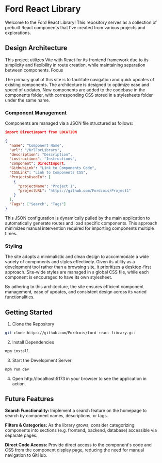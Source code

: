 # Ford React Library

Welcome to the Ford React Library! This repository serves as a collection of prebuilt React components that I've created from various projects and explorations.

## Design Architecture

This project utilizes Vite with React for its frontend framework due to its simplicity and flexibility in route creation, while maintaining separation between components.
Focus

The primary goal of this site is to facilitate navigation and quick updates of existing components. The architecture is designed to optimize ease and speed of updates. New components are added to the codebase in the components folder, with corresponding CSS stored in a stylesheets folder under the same name.

### Component Management
Components are managed via a JSON file structured as follows:

```json
import DirectImport from LOCATION

{
  "name": "Component Name",
  "url": "/UrlForLibrary",
  "description": "Description",
  "instructions": "Instructions",
  "component": DirectImport,
  "GithubLink": "Link to Components Code",
  "CSSLink": "Link to Components CSS",
  "ProjectsUsedIn": [
    {
      "projectName": "Project 1",
      "projectURL": "https://github.com/Fordcois/Project1"
    }
  ],
  "Tags": ["Search", "Tags"]
}
```

This JSON configuration is dynamically pulled by the main application to automatically generate routes and load specific components. This approach minimizes manual intervention required for importing components multiple times.

### Styling

The site adopts a minimalistic and clean design to accommodate a wide variety of components and styles effectively. Given its utility as a development tool rather than a browsing site, it prioritizes a desktop-first approach. Site-wide styles are managed in a global CSS file, while each component is encouraged to have its own stylesheet.

By adhering to this architecture, the site ensures efficient component management, ease of updates, and consistent design across its varied functionalities.


## Getting Started


1. Clone the Repository

```bash
git clone https://github.com/Fordcois/ford-react-library.git
```

2. Install Dependencies

```bash 
npm install
```

3. Start the Development Server

```bash
npm run dev
```

4. Open http://localhost:5173 in your browser to see the application in action.


## Future Features

**Search Functionality:** Implement a search feature on the homepage to search by component names, descriptions, or tags.

**Filters & Categories:** As the library grows, consider categorizing components into sections (e.g. frontend, backend, database) accessible via separate pages.

**Direct Code Access:** Provide direct access to the component's code and CSS from the component display page, reducing the need for manual navigation to GitHub.